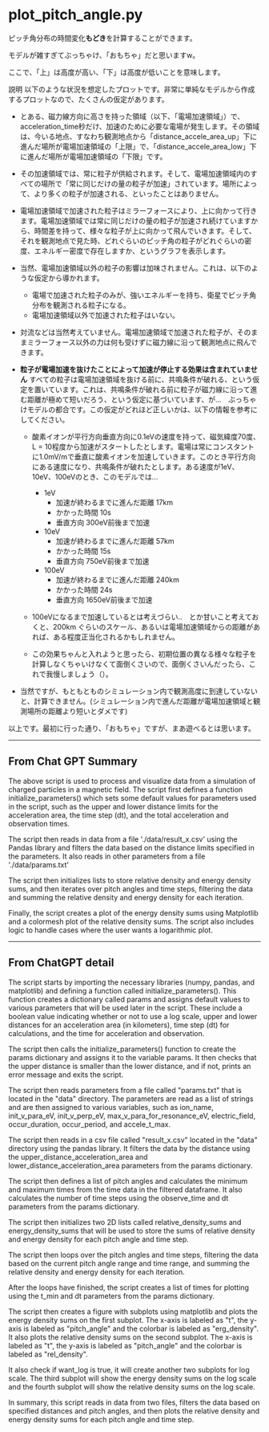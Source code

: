 # plot_pitch_angle.py

ピッチ角分布の時間変化**もどき**を計算することができます。

モデルが雑すぎてぶっちゃけ、「おもちゃ」だと思いますw。

ここで、「上」は高度が高い、「下」は高度が低いことを意味します。

説明
以下のような状況を想定したプロットです。非常に単純なモデルから作成するプロットなので、たくさんの仮定があります。
- とある、磁力線方向に高さを持った領域（以下、「電場加速領域」）で、acceleration_time秒だけ、加速のために必要な電場が発生します。その領域は、今いる地点、すなわち観測地点から「distance_accele_area_up」下に進んだ場所が電場加速領域の「上限」で、「distance_accele_area_low」下に進んだ場所が電場加速領域の「下限」です。

- その加速領域では、常に粒子が供給されます。そして、電場加速領域内のすべての場所で「常に同じだけの量の粒子が加速」されています。場所によって、より多くの粒子が加速される、といったことはありません。

- 電場加速領域で加速された粒子はミラーフォースにより、上に向かって行きます。電場加速領域では常に同じだけの量の粒子が加速され続けていますから、時間差を持って、様々な粒子が上に向かって飛んでいきます。そして、それを観測地点で見た時、どれぐらいのピッチ角の粒子がどれぐらいの密度、エネルギー密度で存在しますか、というグラフを表示します。

- 当然、電場加速領域以外の粒子の影響は加味されません。これは、以下のような仮定から導かれます。
    - 電場で加速された粒子のみが、強いエネルギーを持ち、衛星でピッチ角分布を観測される粒子になる。
    - 電場加速領域以外で加速された粒子はいない。

- 対流などは当然考えていません。電場加速領域で加速された粒子が、そのままミラーフォース以外の力は何も受けずに磁力線に沿って観測地点に飛んできます。

- **粒子が電場加速を抜けたことによって加速が停止する効果は含まれていません** すべての粒子は電場加速領域を抜ける前に、共鳴条件が破れる、という仮定を置いています。これは、共鳴条件が破れる前に粒子が磁力線に沿って進む距離が極めて短いだろう、という仮定に基づいています、が...　ぶっちゃけモデルの都合です。この仮定がどれほど正しいかは、以下の情報を参考にしてください。
    - 酸素イオンが平行方向垂直方向に0.1eVの速度を持って、磁気緯度70度、L = 10程度から加速がスタートしたとします。電場は常にコンスタントに1.0mV/mで垂直に酸素イオンを加速していきます。このとき平行方向にある速度になり、共鳴条件が破れたとします。ある速度が1eV、10eV、100eVのとき、このモデルでは...
        - 1eV
            - 加速が終わるまでに進んだ距離 17km
            - かかった時間 10s
            - 垂直方向 300eV前後まで加速
        - 10eV
            - 加速が終わるまでに進んだ距離 57km
            - かかった時間 15s
            - 垂直方向 750eV前後まで加速
        - 100eV
            - 加速が終わるまでに進んだ距離 240km
            - かかった時間 24s
            - 垂直方向 1650eV前後まで加速

    - 100eVになるまで加速しているとは考えづらい..　とか甘いこと考えておくと、200km ぐらいのスケール、あるいは電場加速領域からの距離があれば、ある程度正当化されるかもしれません。
    - この効果ちゃんと入れようと思ったら、初期位置の異なる様々な粒子を計算しなくちゃいけなくて面倒くさいので、面倒くさいんだったら、これで我慢しましょう（）。

- 当然ですが、もともとものシミュレーション内で観測高度に到達していないと、計算できません。(シミュレーション内で進んだ距離が電場加速領域と観測場所の距離より短いとダメです)

以上です。最初に行った通り、「おもちゃ」ですが、まあ遊べるとは思います。

--- 

## From Chat GPT Summary

The above script is used to process and visualize data from a simulation of charged particles in a magnetic field. The script first defines a function initialize_parameters() which sets some default values for parameters used in the script, such as the upper and lower distance limits for the acceleration area, the time step (dt), and the total acceleration and observation times.

The script then reads in data from a file './data/result_x.csv' using the Pandas library and filters the data based on the distance limits specified in the parameters. It also reads in other parameters from a file './data/params.txt'

The script then initializes lists to store relative density and energy density sums, and then iterates over pitch angles and time steps, filtering the data and summing the relative density and energy density for each iteration.

Finally, the script creates a plot of the energy density sums using Matplotlib and a colormesh plot of the relative density sums. The script also includes logic to handle cases where the user wants a logarithmic plot.

---

## From ChatGPT detail

The script starts by importing the necessary libraries (numpy, pandas, and matplotlib) and defining a function called initialize_parameters(). This function creates a dictionary called params and assigns default values to various parameters that will be used later in the script. These include a boolean value indicating whether or not to use a log scale, upper and lower distances for an acceleration area (in kilometers), time step (dt) for calculations, and the time for acceleration and observation.

The script then calls the initialize_parameters() function to create the params dictionary and assigns it to the variable params. It then checks that the upper distance is smaller than the lower distance, and if not, prints an error message and exits the script.

The script then reads parameters from a file called "params.txt" that is located in the "data" directory. The parameters are read as a list of strings and are then assigned to various variables, such as ion_name, init_v_para_eV, init_v_perp_eV, max_v_para_for_resonance_eV, electric_field, occur_duration, occur_period, and accele_t_max.

The script then reads in a csv file called "result_x.csv" located in the "data" directory using the pandas library. It filters the data by the distance using the upper_distance_acceleration_area and lower_distance_acceleration_area parameters from the params dictionary.

The script then defines a list of pitch angles and calculates the minimum and maximum times from the time data in the filtered dataframe. It also calculates the number of time steps using the observe_time and dt parameters from the params dictionary.

The script then initializes two 2D lists called relative_density_sums and energy_density_sums that will be used to store the sums of relative density and energy density for each pitch angle and time step.

The script then loops over the pitch angles and time steps, filtering the data based on the current pitch angle range and time range, and summing the relative density and energy density for each iteration.

After the loops have finished, the script creates a list of times for plotting using the t_min and dt parameters from the params dictionary.

The script then creates a figure with subplots using matplotlib and plots the energy density sums on the first subplot. The x-axis is labeled as "t", the y-axis is labeled as "pitch_angle" and the colorbar is labeled as "erg_density". It also plots the relative density sums on the second subplot. The x-axis is labeled as "t", the y-axis is labeled as "pitch_angle" and the colorbar is labeled as "rel_density".

It also check if want_log is true, it will create another two subplots for log scale. The third subplot will show the energy density sums on the log scale and the fourth subplot will show the relative density sums on the log scale.

In summary, this script reads in data from two files, filters the data based on specified distances and pitch angles, and then plots the relative density and energy density sums for each pitch angle and time step.